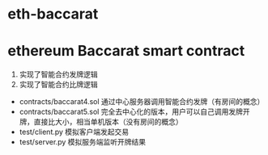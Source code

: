 # eth-baccarat
# ethereum Baccarat smart contract
1. 实现了智能合约发牌逻辑
2. 实现了智能合约比牌逻辑
* contracts/baccarat4.sol  通过中心服务器调用智能合约发牌（有房间的概念）
* contracts/baccarat5.sol  完全去中心化的版本，用户可以自己调用发牌开牌，直接比大小，相当单机版本（没有房间的概念）
* test/client.py 模拟客户端发起交易
* test/server.py 模拟服务端监听开牌结果
